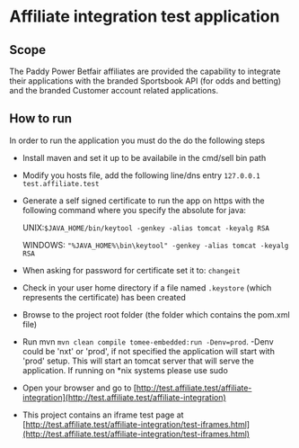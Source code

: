 # Affiliate integration test application
## Scope
The Paddy Power Betfair affiliates are provided the capability to integrate their applications with the branded Sportsbook API (for odds and betting) and the branded Customer account related applications.

## How to run
In order to run the application you must do the do the following steps
* Install maven and set it up to be availabile in the cmd/sell bin path
* Modify you hosts file, add the following line/dns entry `127.0.0.1 test.affiliate.test`
* Generate a self signed certificate to run the app on https with the following command  where you specify the absolute for java:  

    UNIX:`$JAVA_HOME/bin/keytool -genkey -alias tomcat -keyalg RSA`
    
    WINDOWS: `"%JAVA_HOME%\bin\keytool" -genkey -alias tomcat -keyalg RSA`
* When asking for password for certificate set it to: `changeit`
* Check in your user home directory if a file named `.keystore` (which represents the certificate) has been created
* Browse to the project root folder (the folder which contains the pom.xml file)
* Run mvn `mvn clean compile tomee-embedded:run -Denv=prod`. -Denv could be 'nxt' or 'prod', if not specified the application will start with 'prod' setup.
    This will start an tomcat server that will serve the application. If running on *nix systems please use sudo
* Open your browser and go to [http://test.affiliate.test/affiliate-integration](http://test.affiliate.test/affiliate-integration)
* This project contains an iframe test page at [http://test.affiliate.test/affiliate-integration/test-iframes.html](http://test.affiliate.test/affiliate-integration/test-iframes.html)
